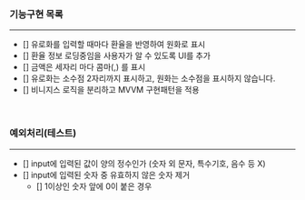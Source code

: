 ### 기능구현 목록

<hr>

- [] 유로화를 입력할 때마다 환율을 반영하여 원화로 표시
- [] 환율 정보 로딩중임을 사용자가 알 수 있도록 UI를 추가
- [] 금액은 세자리 마다 콤마(,) 를 표시
- [] 유로화는 소수점 2자리까지 표시하고, 원화는 소수점을 표시하지 않습니다.
- [] 비니지스 로직을 분리하고 MVVM 구현패턴을 적용

<br>

### 예외처리(테스트)

<hr>

- [] input에 입력된 값이 양의 정수인가 (숫자 외 문자, 특수기호, 음수 등 X)
- [] input에 입력된 숫자 중 유효하지 않은 숫자 제거
  - [] 1이상인 숫자 앞에 0이 붙은 경우
